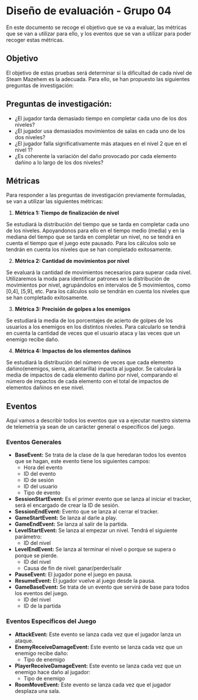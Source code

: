 # Diseño de evaluación - Grupo 04
En este documento se recoge el objetivo que se va a evaluar, las métricas que se van a utilizar para ello, y los eventos que se van a utilizar para poder recoger estas métricas.

## Objetivo
El objetivo de estas pruebas será determinar si la dificultad de cada nivel de Steam Mazehem es la adecuada. Para ello, se han propuesto las siguientes preguntas de investigación:

## Preguntas de investigación:

* ¿El jugador tarda demasiado tiempo en completar cada uno de los dos niveles? 
* ¿El jugador usa demasiados movimientos de salas en cada uno de los dos niveles? 
* ¿El jugador falla significativamente más ataques en el nivel 2 que en el nivel 1?
* ¿Es coherente la variación del daño provocado por cada elemento dañino a lo largo de los dos niveles?

## Métricas
Para responder a las preguntas de investigación previamente formuladas, se van a utilizar las siguientes métricas:

1. **Métrica 1: Tiempo de finalización de nivel**

Se estudiará la distribución del tiempo que se tarda en completar cada uno de los niveles. Apoyandonos para ello en el tiempo medio (media) y en la mediana del tiempo que se tarda en completar un nivel, no se tendrá en cuenta el tiempo que el juego este pausado. Para los cálculos solo se tendrán en cuenta los niveles que se han completado exitosamente.

2. **Métrica 2: Cantidad de movimientos por nivel**

Se evaluará la cantidad de movimientos necesarios para superar cada nivel. Utilizaremos la moda para identificar patrones en la distribución de movimientos por nivel, agrupándolos en intervalos de 5 movimientos, como [0,4], [5,9], etc. Para los cálculos solo se tendrán en cuenta los niveles que se han completado exitosamente.

3. **Métrica 3: Precisión de golpes a los enemigos**

Se estudiará la media de los porcentajes de acierto de golpes de los usuarios a los enemigos en los distintos niveles. Para calcularlo se tendrá en cuenta la cantidad de veces que el usuario ataca y las veces que un enemigo recibe daño.

4. **Métrica 4: Impactos de los elementos dañinos**

Se estudiará la distribución del número de veces que cada elemento dañino(enemigos, sierra, alcantarilla) impacta al jugador. Se calculará la media de impactos de cada elemento dañino por nivel, comparando el número de impactos de cada elemento con el total de impactos de elementos dañinos en ese nivel.
## Eventos
Aquí vamos a describir todos los eventos que va a ejecutar nuestro sistema de telemetría ya sean de un carácter general o específicos del juego. 

### Eventos Generales
* **BaseEvent:** Se trata de la clase de la que heredaran todos los eventos que se hagan, este evento tiene los siguientes campos:
	- Hora del evento
	- ID del evento
	- ID de sesión
	- ID del usuario
  - Tipo de evento
* **SessionStartEvent:** Es el primer evento que se lanza al iniciar el tracker, será el encargado de crear la ID de sesión.
* **SessionEndEvent:** Evento que se lanza al cerrar el tracker.
* **GameStartEvent:** Se lanza al darle a play.
* **GameEndEvent:** Se lanza al salir de la partida.
* **LevelStartEvent:** Se lanza al empezar un nivel. Tendrá el siguiente parámetro:
  * ID del nivel
* **LevelEndEvent:** Se lanza al terminar el nivel o porque se supera o porque se pierde.
  * ID del nivel
  * Causa de fin de nivel: ganar/perder/salir
* **PauseEvent:** El jugador pone el juego en pausa.
* **ResumeEvent:** El jugador vuelve al juego desde la pausa.
* **GameBaseEvent:** Se trata de un evento que servirá de base para todos los eventos del juego.
  - ID del nivel
  - ID de la partida

### Eventos Específicos del Juego
* **AttackEvent:** Este evento se lanza cada vez que el jugador lanza un ataque.
* **EnemyReceiveDamageEvent:** Este evento se lanza cada vez que un enemigo recibe daño:
  * Tipo de enemigo
* **PlayerReceiveDamageEvent:** Este evento se lanza cada vez que un enemigo hace daño al jugador:
  * Tipo de enemigo
* **RoomMoveEvent:** Este evento se lanza cada vez que el jugador desplaza una sala.

